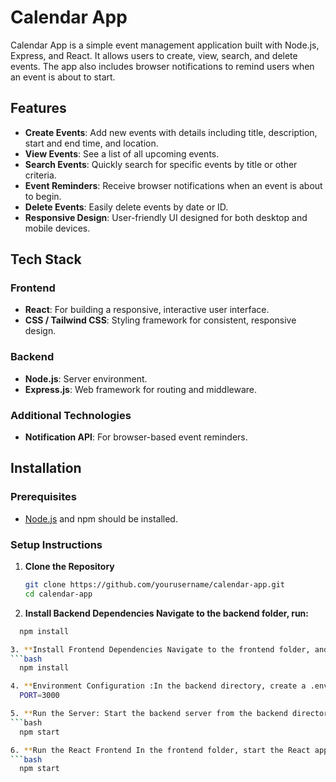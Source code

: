 # Calendar App

Calendar App is a simple event management application built with Node.js, Express, and React. It allows users to create, view, search, and delete events. The app also includes browser notifications to remind users when an event is about to start.

## Features

- **Create Events**: Add new events with details including title, description, start and end time, and location.
- **View Events**: See a list of all upcoming events.
- **Search Events**: Quickly search for specific events by title or other criteria.
- **Event Reminders**: Receive browser notifications when an event is about to begin.
- **Delete Events**: Easily delete events by date or ID.
- **Responsive Design**: User-friendly UI designed for both desktop and mobile devices.

## Tech Stack

### Frontend

- **React**: For building a responsive, interactive user interface.
- **CSS / Tailwind CSS**: Styling framework for consistent, responsive design.

### Backend

- **Node.js**: Server environment.
- **Express.js**: Web framework for routing and middleware.

### Additional Technologies

- **Notification API**: For browser-based event reminders.

## Installation

### Prerequisites

- [Node.js](https://nodejs.org/) and npm should be installed.

### Setup Instructions

1. **Clone the Repository**

   ```bash
   git clone https://github.com/yourusername/calendar-app.git
   cd calendar-app

   ```

2. **Install Backend Dependencies Navigate to the backend folder, run:**

````bash
  npm install

3. **Install Frontend Dependencies Navigate to the frontend folder, and run:**
```bash
  npm install

4. **Environment Configuration :In the backend directory, create a .env file and set up the following environment variable:**
  PORT=3000

5. **Run the Server: Start the backend server from the backend directory:**
```bash
  npm start

6. **Run the React Frontend In the frontend folder, start the React application:**
```bash
  npm start
````
